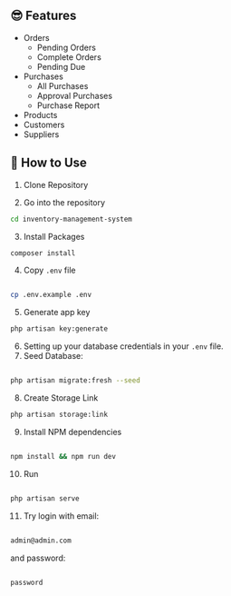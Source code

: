 
## 😎 Features
- Orders
  - Pending Orders
  - Complete Orders
  - Pending Due
- Purchases
  - All Purchases
  - Approval Purchases
  - Purchase Report
- Products
- Customers
- Suppliers

## 🚀 How to Use

1. Clone Repository

2. Go into the repository 

```bash
cd inventory-management-system
```

3. Install Packages 

```bash
composer install
```


4. Copy `.env` file 

```bash

cp .env.example .env

```

5. Generate app key 

```bash
php artisan key:generate
```

6. Setting up your database credentials in your `.env` file.
7. Seed Database: 

```bash

php artisan migrate:fresh --seed

```
8. Create Storage Link

```bash
php artisan storage:link
```

9. Install NPM dependencies 

```bash

npm install && npm run dev

```
10. Run 

```bash

php artisan serve

```
11. Try login with email: 

```bash

admin@admin.com

```
and password: 

```bash

password

```
